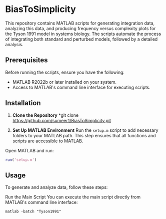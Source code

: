 # BiasToSimplicity

This repository contains MATLAB scripts for generating integration data, analyzing this data, and producing frequency versus complexity plots for the Tyson 1991 model in systems biology. The scripts automate the process of integrating both standard and perturbed models, followed by a detailed analysis.

## Prerequisites

Before running the scripts, ensure you have the following:
- MATLAB R2022b or later installed on your system.
- Access to MATLAB's command line interface for executing scripts.

## Installation

1. **Clone the Repository**
   *git clone https://github.com/sumeer1/BiasToSimplicity.git

   
2. **Set Up MATLAB Environment**
Run the `setup.m` script to add necessary folders to your MATLAB path. This step ensures that all functions and scripts are accessible to MATLAB.

Open MATLAB and run:
```matlab
run('setup.m')
```

## Usage

To generate and analyze data, follow these steps:

Run the Main Script
You can execute the main script directly from MATLAB's command line interface:
```
matlab -batch "Tyson1991"
```





